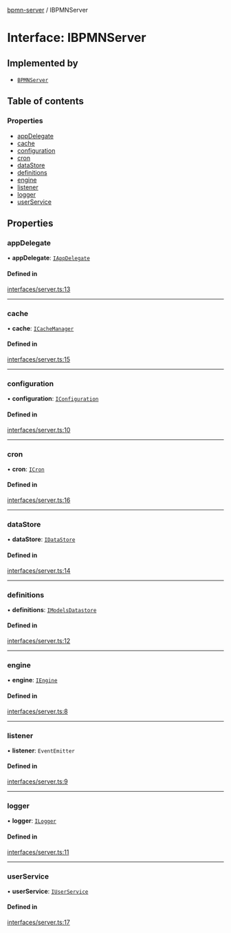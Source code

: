 [bpmn-server](../README.md) / IBPMNServer

# Interface: IBPMNServer

## Implemented by

- [`BPMNServer`](../classes/bpmnserver.md)

## Table of contents

### Properties

- [appDelegate](ibpmnserver.md#appdelegate)
- [cache](ibpmnserver.md#cache)
- [configuration](ibpmnserver.md#configuration)
- [cron](ibpmnserver.md#cron)
- [dataStore](ibpmnserver.md#datastore)
- [definitions](ibpmnserver.md#definitions)
- [engine](ibpmnserver.md#engine)
- [listener](ibpmnserver.md#listener)
- [logger](ibpmnserver.md#logger)
- [userService](ibpmnserver.md#userservice)

## Properties

### appDelegate

• **appDelegate**: [`IAppDelegate`](IAppDelegate.md)

#### Defined in

[interfaces/server.ts:13](https://github.com/bpmnServer/bpmn-server/blob/b56411b/src/interfaces/server.ts#L13)

___

### cache

• **cache**: [`ICacheManager`](ICacheManager.md)

#### Defined in

[interfaces/server.ts:15](https://github.com/bpmnServer/bpmn-server/blob/b56411b/src/interfaces/server.ts#L15)

___

### configuration

• **configuration**: [`IConfiguration`](IConfiguration.md)

#### Defined in

[interfaces/server.ts:10](https://github.com/bpmnServer/bpmn-server/blob/b56411b/src/interfaces/server.ts#L10)

___

### cron

• **cron**: [`ICron`](ICron.md)

#### Defined in

[interfaces/server.ts:16](https://github.com/bpmnServer/bpmn-server/blob/b56411b/src/interfaces/server.ts#L16)

___

### dataStore

• **dataStore**: [`IDataStore`](IDataStore.md)

#### Defined in

[interfaces/server.ts:14](https://github.com/bpmnServer/bpmn-server/blob/b56411b/src/interfaces/server.ts#L14)

___

### definitions

• **definitions**: [`IModelsDatastore`](IModelsDatastore.md)

#### Defined in

[interfaces/server.ts:12](https://github.com/bpmnServer/bpmn-server/blob/b56411b/src/interfaces/server.ts#L12)

___

### engine

• **engine**: [`IEngine`](IEngine.md)

#### Defined in

[interfaces/server.ts:8](https://github.com/bpmnServer/bpmn-server/blob/b56411b/src/interfaces/server.ts#L8)

___

### listener

• **listener**: `EventEmitter`

#### Defined in

[interfaces/server.ts:9](https://github.com/bpmnServer/bpmn-server/blob/b56411b/src/interfaces/server.ts#L9)

___

### logger

• **logger**: [`ILogger`](ILogger.md)

#### Defined in

[interfaces/server.ts:11](https://github.com/bpmnServer/bpmn-server/blob/b56411b/src/interfaces/server.ts#L11)

___

### userService

• **userService**: [`IUserService`](IUserService.md)

#### Defined in

[interfaces/server.ts:17](https://github.com/bpmnServer/bpmn-server/blob/b56411b/src/interfaces/server.ts#L17)
